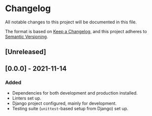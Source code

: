 # Changelog

All notable changes to this project will be documented in this file.

The format is based on [Keep a Changelog](https://keepachangelog.com/en/1.0.0/),
and this project adheres to [Semantic Versioning](https://semver.org/spec/v2.0.0.html).

## [Unreleased]

## [0.0.0] - 2021-11-14

### Added

- Dependencies for both development and production installed.
- Linters set up.
- Django project configured, mainly for development.
- Testing suite (`unittest`-based setup from Django) set up.
